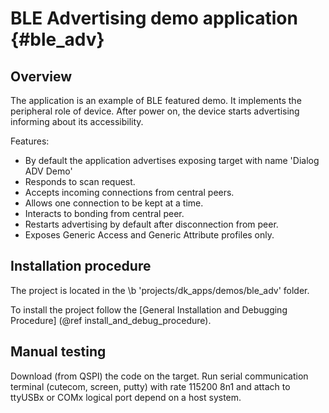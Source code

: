 BLE Advertising demo application {#ble_adv}
========================================================

## Overview

The application is an example of BLE featured demo. It implements the peripheral
role of device. After power on, the device starts advertising informing about
its accessibility.

Features:
- By default the application advertises exposing target with name 'Dialog ADV Demo'
- Responds to scan request.
- Accepts incoming connections from central peers.
- Allows one connection to be kept at a time.
- Interacts to bonding from central peer.
- Restarts advertising by default after disconnection from peer.
- Exposes Generic Access and Generic Attribute profiles only.

## Installation procedure

The project is located in the \b 'projects/dk_apps/demos/ble_adv' folder.

To install the project follow the [General Installation and Debugging Procedure]
(@ref install_and_debug_procedure).

## Manual testing

Download (from QSPI) the code on the target. Run serial communication terminal
(cutecom, screen, putty) with rate 115200 8n1 and attach to ttyUSBx or COMx
logical port depend on a host system.
